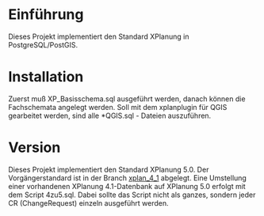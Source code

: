 # Einführung

Dieses Projekt implementiert den Standard XPlanung in PostgreSQL/PostGIS.

# Installation

Zuerst muß XP_Basisschema.sql ausgeführt werden, danach können die Fachschemata angelegt werden.
Soll mit dem xplanplugin für QGIS gearbeitet werden, sind alle *QGIS.sql - Dateien auszuführen.

# Version

Dieses Projekt implementiert den Standard XPlanung 5.0. Der Vorgängerstandard ist in der Branch
[xplan_4_1](https://github.com/bstroebl/xplanPostGIS/tree/xplan_4_1) abgelegt. Eine Umstellung einer vorhandenen XPlanung 4.1-Datenbank auf XPlanung 5.0 erfolgt mit dem Script 4zu5.sql.
Dabei sollte das Script nicht als ganzes, sondern jeder CR (ChangeRequest) einzeln ausgeführt werden.
